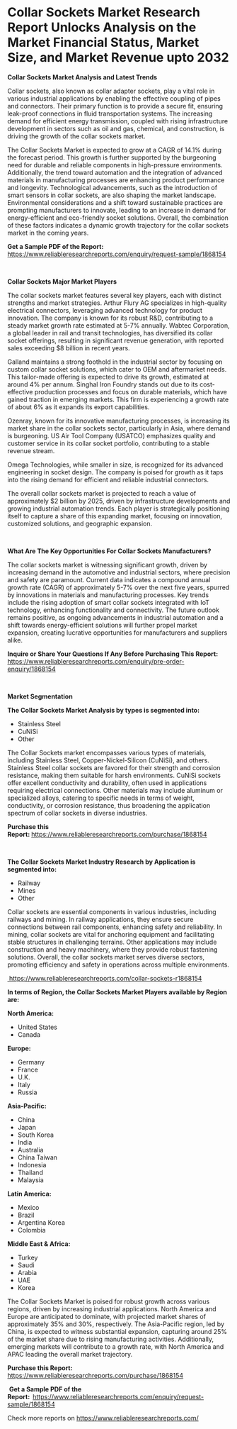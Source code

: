 <p><h1>Collar Sockets Market Research Report Unlocks Analysis on the Market Financial Status, Market Size, and Market Revenue upto 2032</h1></p><p><strong>Collar Sockets Market Analysis and Latest Trends</strong></p>
<p><p>Collar sockets, also known as collar adapter sockets, play a vital role in various industrial applications by enabling the effective coupling of pipes and connectors. Their primary function is to provide a secure fit, ensuring leak-proof connections in fluid transportation systems. The increasing demand for efficient energy transmission, coupled with rising infrastructure development in sectors such as oil and gas, chemical, and construction, is driving the growth of the collar sockets market.</p><p>The Collar Sockets Market is expected to grow at a CAGR of 14.1% during the forecast period. This growth is further supported by the burgeoning need for durable and reliable components in high-pressure environments. Additionally, the trend toward automation and the integration of advanced materials in manufacturing processes are enhancing product performance and longevity. Technological advancements, such as the introduction of smart sensors in collar sockets, are also shaping the market landscape. Environmental considerations and a shift toward sustainable practices are prompting manufacturers to innovate, leading to an increase in demand for energy-efficient and eco-friendly socket solutions. Overall, the combination of these factors indicates a dynamic growth trajectory for the collar sockets market in the coming years.</p></p>
<p><strong>Get a Sample PDF of the Report:&nbsp;</strong> <a href="https://www.reliableresearchreports.com/enquiry/request-sample/1868154?utm_campaign=2290&utm_medium=2&utm_source=Github&utm_content=ia&utm_term=03042025&utm_id=collar-sockets">https://www.reliableresearchreports.com/enquiry/request-sample/1868154</a></p>
<p>&nbsp;</p>
<p><strong>Collar Sockets Major Market Players</strong></p>
<p><p>The collar sockets market features several key players, each with distinct strengths and market strategies. Arthur Flury AG specializes in high-quality electrical connectors, leveraging advanced technology for product innovation. The company is known for its robust R&D, contributing to a steady market growth rate estimated at 5-7% annually. Wabtec Corporation, a global leader in rail and transit technologies, has diversified its collar socket offerings, resulting in significant revenue generation, with reported sales exceeding $8 billion in recent years.</p><p>Galland maintains a strong foothold in the industrial sector by focusing on custom collar socket solutions, which cater to OEM and aftermarket needs. This tailor-made offering is expected to drive its growth, estimated at around 4% per annum. Singhal Iron Foundry stands out due to its cost-effective production processes and focus on durable materials, which have gained traction in emerging markets. This firm is experiencing a growth rate of about 6% as it expands its export capabilities.</p><p>Ozenray, known for its innovative manufacturing processes, is increasing its market share in the collar sockets sector, particularly in Asia, where demand is burgeoning. US Air Tool Company (USATCO) emphasizes quality and customer service in its collar socket portfolio, contributing to a stable revenue stream.</p><p>Omega Technologies, while smaller in size, is recognized for its advanced engineering in socket design. The company is poised for growth as it taps into the rising demand for efficient and reliable industrial connectors.</p><p>The overall collar sockets market is projected to reach a value of approximately $2 billion by 2025, driven by infrastructure developments and growing industrial automation trends. Each player is strategically positioning itself to capture a share of this expanding market, focusing on innovation, customized solutions, and geographic expansion.</p></p>
<p>&nbsp;</p>
<p><strong>What Are The Key Opportunities For Collar Sockets Manufacturers?</strong></p>
<p><p>The collar sockets market is witnessing significant growth, driven by increasing demand in the automotive and industrial sectors, where precision and safety are paramount. Current data indicates a compound annual growth rate (CAGR) of approximately 5-7% over the next five years, spurred by innovations in materials and manufacturing processes. Key trends include the rising adoption of smart collar sockets integrated with IoT technology, enhancing functionality and connectivity. The future outlook remains positive, as ongoing advancements in industrial automation and a shift towards energy-efficient solutions will further propel market expansion, creating lucrative opportunities for manufacturers and suppliers alike.</p></p>
<p><strong>Inquire or Share Your Questions If Any Before Purchasing This Report:</strong> <a href="https://www.reliableresearchreports.com/enquiry/pre-order-enquiry/1868154?utm_campaign=2290&utm_medium=2&utm_source=Github&utm_content=ia&utm_term=03042025&utm_id=collar-sockets">https://www.reliableresearchreports.com/enquiry/pre-order-enquiry/1868154</a></p>
<p>&nbsp;</p>
<p><strong>Market Segmentation</strong></p>
<p><strong>The Collar Sockets Market Analysis by types is segmented into:</strong></p>
<p><ul><li>Stainless Steel</li><li>CuNiSi</li><li>Other</li></ul></p>
<p><p>The Collar Sockets market encompasses various types of materials, including Stainless Steel, Copper-Nickel-Silicon (CuNiSi), and others. Stainless Steel collar sockets are favored for their strength and corrosion resistance, making them suitable for harsh environments. CuNiSi sockets offer excellent conductivity and durability, often used in applications requiring electrical connections. Other materials may include aluminum or specialized alloys, catering to specific needs in terms of weight, conductivity, or corrosion resistance, thus broadening the application spectrum of collar sockets in diverse industries.</p></p>
<p><strong>Purchase this Report:&nbsp;</strong><a href="https://www.reliableresearchreports.com/purchase/1868154?utm_campaign=2290&utm_medium=2&utm_source=Github&utm_content=ia&utm_term=03042025&utm_id=collar-sockets">https://www.reliableresearchreports.com/purchase/1868154</a></p>
<p>&nbsp;</p>
<p><strong>The Collar Sockets Market Industry Research by Application is segmented into:</strong></p>
<p><ul><li>Railway</li><li>Mines</li><li>Other</li></ul></p>
<p><p>Collar sockets are essential components in various industries, including railways and mining. In railway applications, they ensure secure connections between rail components, enhancing safety and reliability. In mining, collar sockets are vital for anchoring equipment and facilitating stable structures in challenging terrains. Other applications may include construction and heavy machinery, where they provide robust fastening solutions. Overall, the collar sockets market serves diverse sectors, promoting efficiency and safety in operations across multiple environments.</p></p>
<p><a href="https://www.reliableresearchreports.com/collar-sockets-r1868154?utm_campaign=2290&utm_medium=2&utm_source=Github&utm_content=ia&utm_term=03042025&utm_id=collar-sockets">&nbsp;https://www.reliableresearchreports.com/collar-sockets-r1868154</a></p>
<p><strong>In terms of Region, the Collar Sockets Market Players available by Region are:</strong></p>
<p>
    <p> <strong> North America: </strong>
        <ul>
            <li>United States</li>
            <li>Canada</li>
        </ul>
        </p> 
    <p> <strong> Europe: </strong>
        <ul>
            <li>Germany</li>
            <li>France</li>
            <li>U.K.</li>
            <li>Italy</li>
            <li>Russia</li>
        </ul>
        </p> 
    <p> <strong> Asia-Pacific: </strong>
        <ul>
            <li>China</li>
            <li>Japan</li>
            <li>South Korea</li>
            <li>India</li>
            <li>Australia</li>
            <li>China Taiwan</li>
            <li>Indonesia</li>
            <li>Thailand</li>
            <li>Malaysia</li>
        </ul>
        </p> 
    <p> <strong> Latin America: </strong>
        <ul>
            <li>Mexico</li>
            <li>Brazil</li>
            <li>Argentina Korea</li>
            <li>Colombia</li>
        </ul>
        </p> 
    <p> <strong> Middle East & Africa: </strong>
        <ul>
            <li>Turkey</li>
            <li>Saudi</li>
            <li>Arabia</li>
            <li>UAE</li>
            <li>Korea</li>
        </ul>
    </p>
    </p>
<p><p>The Collar Sockets Market is poised for robust growth across various regions, driven by increasing industrial applications. North America and Europe are anticipated to dominate, with projected market shares of approximately 35% and 30%, respectively. The Asia-Pacific region, led by China, is expected to witness substantial expansion, capturing around 25% of the market share due to rising manufacturing activities. Additionally, emerging markets will contribute to a growth rate, with North America and APAC leading the overall market trajectory.</p></p>
<p><strong>Purchase this Report: </strong><a href="https://www.reliableresearchreports.com/purchase/1868154?utm_campaign=2290&utm_medium=2&utm_source=Github&utm_content=ia&utm_term=03042025&utm_id=collar-sockets">https://www.reliableresearchreports.com/purchase/1868154</a></p>
<p>&nbsp;<strong>Get a Sample PDF of the Report:&nbsp;&nbsp;</strong><a href="https://www.reliableresearchreports.com/enquiry/request-sample/1868154?utm_campaign=2290&utm_medium=2&utm_source=Github&utm_content=ia&utm_term=03042025&utm_id=collar-sockets">https://www.reliableresearchreports.com/enquiry/request-sample/1868154</a></p>
<p><strong></strong></p>
<p>Check more reports on <a href="https://www.reliableresearchreports.com/?utm_campaign=2290&utm_medium=2&utm_source=Github&utm_content=ia&utm_term=03042025&utm_id=collar-sockets">https://www.reliableresearchreports.com/</a></p>